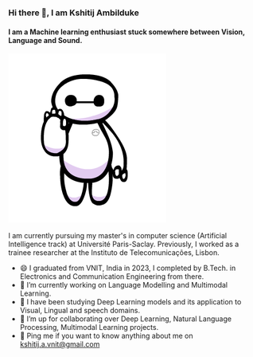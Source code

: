 ### Hi there 👋, I am Kshitij Ambilduke
#### I am a Machine learning enthusiast stuck somewhere between Vision, Language and Sound.
![I try to make Machine Learning models which sometimes caption images of dogs as cat and speaks of it as a rat.](https://github.com/Kshitij-Ambilduke/Kshitij-Ambilduke/blob/main/baymax.gif)

I am currently pursuing my master's in computer science (Artificial Intelligence track) at Université Paris-Saclay. Previously, I worked as a trainee researcher at the Instituto de Telecomunicações, Lisbon.

- 😄 I graduated from VNIT, India in 2023, I completed by B.Tech. in Electronics and Communication Engineering from there. 
- 🔭 I’m currently working on Language Modelling and Multimodal Learning.
- 🌱 I have been studying Deep Learning models and its application to Visual, Lingual and speech domains.
- 🤝 I’m up for collaborating over Deep Learning, Natural Language Processing, Multimodal Learning projects.
- 💬 Ping me if you want to know anything about me on kshitij.a.vnit@gmail.com
